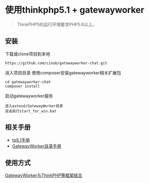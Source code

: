 使用thinkphp5.1 + gatewayworker
===============

> ThinkPHP5的运行环境要求PHP5.6以上。

## 安装

下载或clone项目到本地

~~~
https://github.com/cinob/gatewayworker-chat.git
~~~

进入项目目录 使用composer安装gatewayworker相关扩展包

~~~
cd gatewayworker-chat
composer install
~~~

启动gatewayworker服务

~~~
进入extend/GatewayWorker目录
双击执行start_for_win.bat
~~~


## 相关手册

+ [tp5.1手册](https://www.kancloud.cn/manual/thinkphp5_1/content)
+ [GatewayWorker目录手册](http://doc2.workerman.net/)

## 使用方式

[GatewayWorker与ThinkPHP等框架结合](http://doc2.workerman.net/work-with-other-frameworks.html)

